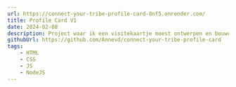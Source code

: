 ```yaml
---
url: https://connect-your-tribe-profile-card-8nf5.onrender.com/
title: Profile Card V1
date: 2024-02-08
description: Project waar ik een visitekaartje moest ontwerpen en bouwen.
githubUrl: https://github.com/Annevd/connect-your-tribe-profile-card
tags:
    - HTML
    - CSS
    - JS
    - NodeJS
---
```

